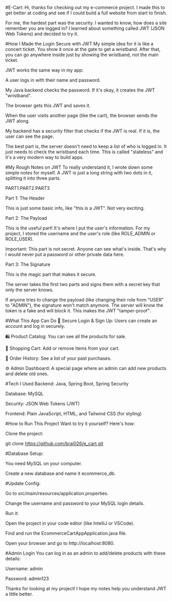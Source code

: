 #E-Cart: 
Hi, thanks for checking out my e-commerce project. I made this to get better at coding and see if I could build a full website from start to finish.

For me, the hardest part was the security. I wanted to know, how does a site remember you are logged in? I learned about something called JWT (JSON Web Tokens) and decided to try it.

#How I Made the Login Secure with JWT
My simple idea for it is like a concert ticket. You show it once at the gate to get a wristband. After that, you can go anywhere inside just by showing the wristband, not the main ticket.

JWT works the same way in my app:

A user logs in with their name and password.

My Java backend checks the password. If it's okay, it creates the JWT "wristband".

The browser gets this JWT and saves it.

When the user visits another page (like the cart), the browser sends the JWT along.

My backend has a security filter that checks if the JWT is real. If it is, the user can see the page.

The best part is, the server doesn't need to keep a list of who is logged in. It just needs to check the wristband each time. This is called "stateless" and it's a very modern way to build apps.

#My Rough Notes on JWT
To really understand it, I wrote down some simple notes for myself. A JWT is just a long string with two dots in it, splitting it into three parts.

PART1.PART2.PART3

Part 1: The Header

This is just some basic info, like "this is a JWT". Not very exciting.

Part 2: The Payload

This is the useful part! It's where I put the user's information. For my project, I stored the username and the user's role (like ROLE_ADMIN or ROLE_USER).

Important: This part is not secret. Anyone can see what's inside. That's why I would never put a password or other private data here.

Part 3: The Signature

This is the magic part that makes it secure.

The server takes the first two parts and signs them with a secret key that only the server knows.

If anyone tries to change the payload (like changing their role from "USER" to "ADMIN"), the signature won't match anymore. The server will know the token is a fake and will block it. This makes the JWT "tamper-proof".

#What This App Can Do
🔐 Secure Login & Sign Up: Users can create an account and log in securely.

🛍️ Product Catalog: You can see all the products for sale.

🛒 Shopping Cart: Add or remove items from your cart.

📜 Order History: See a list of your past purchases.

⚙️ Admin Dashboard: A special page where an admin can add new products and delete old ones.

#Tech I Used
Backend: Java, Spring Boot, Spring Security

Database: MySQL

Security: JSON Web Tokens (JWT)

Frontend: Plain JavaScript, HTML, and Tailwind CSS (for styling)

#How to Run This Project
Want to try it yourself? Here's how:

Clone the project:

git clone https://github.com/braj026/e_cart.git

#Database Setup:

You need MySQL on your computer.

Create a new database and name it ecommerce_db.

#Update Config:

Go to src/main/resources/application.properties.

Change the username and password to your MySQL login details.

Run it:

Open the project in your code editor (like IntelliJ or VSCode).

Find and run the EcommerceCartAppApplication.java file.

Open your browser and go to http://localhost:8080.

#Admin Login
You can log in as an admin to add/delete products with these details:

Username: admin

Password: admin123

Thanks for looking at my project! I hope my notes help you understand JWT a little better.
